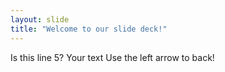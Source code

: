 ```yaml
---
layout: slide
title: "Welcome to our slide deck!"
---
```

Is this line 5?
Your text
Use the left arrow to back!
